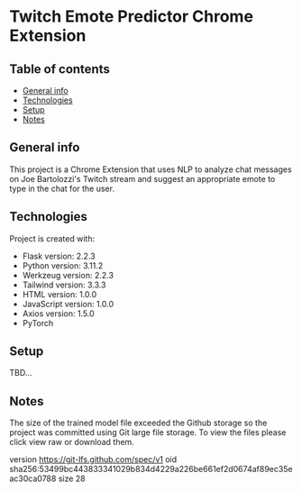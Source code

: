# Twitch Emote Predictor Chrome Extension

## Table of contents
* [General info](#general-info)
* [Technologies](#technologies)
* [Setup](#setup)
* [Notes](#notes)

## General info
This project is a Chrome Extension that uses NLP to analyze chat messages on Joe Bartolozzi's Twitch stream and suggest an appropriate emote to type in the chat for the user. 

## Technologies
Project is created with:
* Flask version: 2.2.3
* Python version: 3.11.2
* Werkzeug version: 2.2.3
* Tailwind version: 3.3.3 
* HTML version: 1.0.0
* JavaScript version: 1.0.0
* Axios version: 1.5.0
* PyTorch

## Setup
TBD...

## Notes
The size of the trained model file exceeded the Github storage so the project was committed using Git large file storage. To view the files please click view raw or download them. 

version https://git-lfs.github.com/spec/v1
oid sha256:53499bc443833341029b834d4229a226be661ef2d0674af89ec35eac30ca0788
size 28

